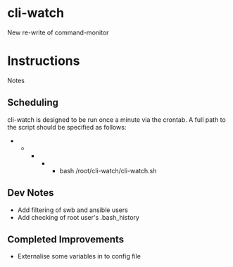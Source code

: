 # cli-watch
New re-write of command-monitor

# Instructions

Notes

## Scheduling
cli-watch is designed to be run once a minute via the crontab. A full path to the script should be specified as follows:

* * * * * bash /root/cli-watch/cli-watch.sh

## Dev Notes
* Add filtering of swb and ansible users
* Add checking of root user's .bash_history

## Completed Improvements
* Externalise some variables in to config file

